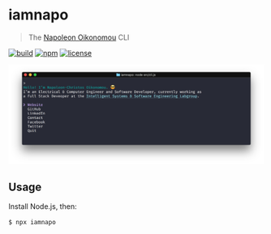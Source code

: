 # iamnapo

> The [Napoleon Oikonomou](https://iamnapo.me) CLI

[![build](https://img.shields.io/github/workflow/status/iamnapo/iamnapo/Install%20%26%20test?style=for-the-badge&logo=github&label=)](https://github.com/iamnapo/iamnapo/actions) [![npm](https://img.shields.io/npm/v/iamnapo.svg?style=for-the-badge&logo=npm)](https://www.npmjs.com/package/iamnapo) [![license](https://img.shields.io/github/license/iamnapo/iamnapo.svg?style=for-the-badge)](./LICENSE)

<p align="center" flex-direction="row"><img src="screenshot.png" width="752"></p>

## Usage

Install Node.js, then:

```console
$ npx iamnapo
```
